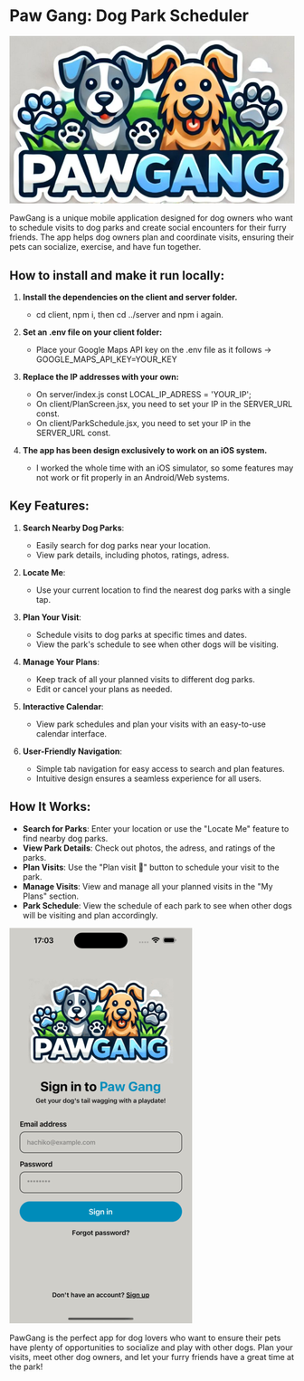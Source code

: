 # Paw Gang: Dog Park Scheduler
![Paw Gang logo](./assets/logo.jpg)

PawGang is a unique mobile application designed for dog owners who want to schedule visits to dog parks and create social encounters for their furry friends. The app helps dog owners plan and coordinate visits, ensuring their pets can socialize, exercise, and have fun together.

## How to install and make it run locally:

1. **Install the dependencies on the client and server folder.**
   - cd client, npm i, then cd ../server and npm i again.

2. **Set an .env file on your client folder:**
   - Place your Google Maps API key on the .env file as it follows -> GOOGLE_MAPS_API_KEY=YOUR_KEY

3. **Replace the IP addresses with your own:**
   - On server/index.js const LOCAL_IP_ADRESS = 'YOUR_IP';
   - On client/PlanScreen.jsx, you need to set your IP in the SERVER_URL const.
   - On client/ParkSchedule.jsx, you need to set your IP in the SERVER_URL const.

4. **The app has been design exclusively to work on an iOS system.**
   - I worked the whole time with an iOS simulator, so some features may not work or fit properly in an Android/Web systems.

## Key Features:

1. **Search Nearby Dog Parks**:
   - Easily search for dog parks near your location.
   - View park details, including photos, ratings, adress.

2. **Locate Me**:
   - Use your current location to find the nearest dog parks with a single tap.

3. **Plan Your Visit**:
   - Schedule visits to dog parks at specific times and dates.
   - View the park's schedule to see when other dogs will be visiting.

4. **Manage Your Plans**:
   - Keep track of all your planned visits to different dog parks.
   - Edit or cancel your plans as needed.

5. **Interactive Calendar**:
   - View park schedules and plan your visits with an easy-to-use calendar interface.

6. **User-Friendly Navigation**:
   - Simple tab navigation for easy access to search and plan features.
   - Intuitive design ensures a seamless experience for all users.

## How It Works:

- **Search for Parks**: Enter your location or use the "Locate Me" feature to find nearby dog parks.
- **View Park Details**: Check out photos, the adress, and ratings of the parks.
- **Plan Visits**: Use the "Plan visit 🐾" button to schedule your visit to the park.
- **Manage Visits**: View and manage all your planned visits in the "My Plans" section.
- **Park Schedule**: View the schedule of each park to see when other dogs will be visiting and plan accordingly.

![Paw Gang APP](assets/app.gif)

PawGang is the perfect app for dog lovers who want to ensure their pets have plenty of opportunities to socialize and play with other dogs. Plan your visits, meet other dog owners, and let your furry friends have a great time at the park!
